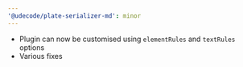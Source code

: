 ```yaml
---
'@udecode/plate-serializer-md': minor
---
```


- Plugin can now be customised using `elementRules` and `textRules` options
- Various fixes

